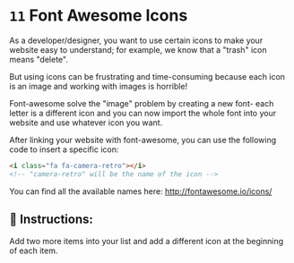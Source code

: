 # `11` Font Awesome Icons

As a developer/designer, you want to use certain icons to make your website easy to understand; for example, we know that a "trash" icon means "delete".

But using icons can be frustrating and time-consuming because each icon is an image and working with images is horrible!

Font-awesome solve the "image" problem by creating a new font- each letter is a different icon and you can now import the whole font into your website and use whatever icon you want.

After linking your website with font-awesome, you can use the following code to insert a specific icon:

```html
<i class="fa fa-camera-retro"></i> 
<!-- "camera-retro" will be the name of the icon -->
```
You can find all the available names here: http://fontawesome.io/icons/


## 📝 Instructions:

Add two more items into your list and add a different icon at the beginning of each item.

